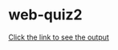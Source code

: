 # web-quiz2
[Click the link to see the output](https://surajtimeline.blogspot.com/2020/07/introduce-quiz-2.html)

